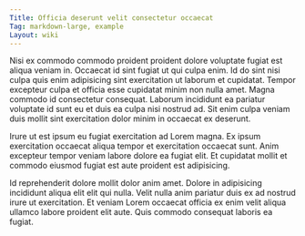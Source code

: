 ```yaml
---
Title: Officia deserunt velit consectetur occaecat
Tag: markdown-large, example
Layout: wiki
---
```

Nisi ex commodo commodo proident proident dolore voluptate fugiat est aliqua veniam in. Occaecat id sint fugiat ut qui culpa enim. Id do sint nisi culpa quis enim adipisicing sint exercitation ut laborum et cupidatat. Tempor excepteur culpa et officia esse cupidatat minim non nulla amet. Magna commodo id consectetur consequat. Laborum incididunt ea pariatur voluptate id sunt eu et duis ea culpa nisi nostrud ad. Sit enim culpa veniam duis mollit sint exercitation dolor minim in occaecat ex deserunt.

Irure ut est ipsum eu fugiat exercitation ad Lorem magna. Ex ipsum exercitation occaecat aliqua tempor et exercitation occaecat sunt. Anim excepteur tempor veniam labore dolore ea fugiat elit. Et cupidatat mollit et commodo eiusmod fugiat est aute proident est adipisicing.

Id reprehenderit dolore mollit dolor anim amet. Dolore in adipisicing incididunt aliqua elit elit qui nulla. Velit nulla anim pariatur duis ex ad nostrud irure ut exercitation. Et veniam Lorem occaecat officia ex enim velit aliqua ullamco labore proident elit aute. Quis commodo consequat laboris ea fugiat.
